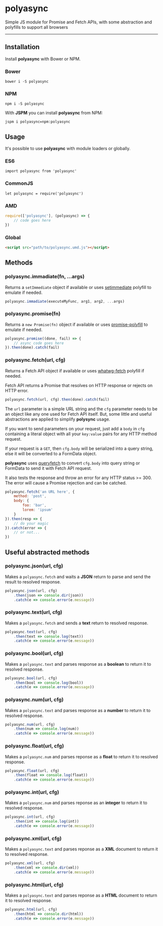 # polyasync

Simple JS module for Promise and Fetch APIs, with some abstraction and polyfills to support all browsers

***

## Installation

Install **polyasync** with Bower or NPM.

### Bower

`bower i -S polyasync`

### NPM

`npm i -S polyasync`

With **JSPM** you can install **polyasync** from NPM:

`jspm i polyasync=npm:polyasync`

## Usage

It's possible to use **polyasync** with module loaders or globally.

### ES6

`import polyasync from 'polyasync'`

### CommonJS

`let polyasync = require('polyasync')`

### AMD

```javascript
require(['polyasync'], (polyasync) => {
    // code goes here
})
```

### Global

```html
<script src="path/to/polyasync.umd.js"></script>
```

## Methods

### polyasync.immadiate(fn, ...args)

Returns a `setImmediate` object if available or uses [setimmediate](https://www.npmjs.com/package/setimmediate) polyfill to emulate if needed.

```javascript
polyasync.immadiate(executeMyFunc, arg1, arg2, ...args)
```

### polyasync.promise(fn)

Returns a `new Promise(fn)` object if available or uses [promise-polyfill](https://www.npmjs.com/package/promise-polyfill) to emulate if needed.

```javascript
polyasync.promise((done, fail) => {
	// async code goes here
}).then(done).catch(fail)
```

### polyasync.fetch(url, cfg)

Returns a Fetch API object if available or uses [whatwg-fetch](https://www.npmjs.com/package/whatwg-fetch) polyfill if needed.

Fetch API returns a Promise that resolves on HTTP response or rejects on HTTP error.

```javascript
polyasync.fetch(url, cfg).then(done).catch(fail)
```

The `url` parameter is a simple URL string and the `cfg` parameter needs to be an object like any one used for Fetch API itself. But, some little and useful abstractions are applied to simplify **polysync** usage.

If you want to send parameters on your request, just add a `body` in `cfg` containing a literal object with all your `key:value` pairs for any HTTP method request.

If your request is a `GET`, then `cfg.body` will be serialized into a query string, else it will be converted to a FormData object.

**polyasync** uses [queryfetch](https://www.npmjs.com/package/queryfetch) to convert `cfg.body` into query string or FormData to send it with Fetch API request.

It also tests the response and throw an error for any HTTP status >= 300. The error will cause a Promise rejection and can be catched.

```javascript
polyasync.fetch('an URL here', {
	method: 'post',
	body: {
		foo: 'bar',
		lorem: 'ipsum'
	}
}).then(resp => {
	// do your magic
}).catch(error => {
	// or not...
})
```

## Useful abstracted methods

### polyasync.json(url, cfg)

Makes a `polyasync.fetch` and waits a **JSON** return to parse and send the result to resolved response.

```javascript
polyasync.json(url, cfg)
	.then(json => console.dir(json))
	.catch(e => console.error(e.message))
```

### polyasync.text(url, cfg)

Makes a `polyasync.fetch` and sends a **text** return to resolved response.

```javascript
polyasync.text(url, cfg)
	.then(text => console.log(text))
	.catch(e => console.error(e.message))
```

### polyasync.bool(url, cfg)

Makes a `polyasync.text` and parses response as a **boolean** to return it to resolved response.

```javascript
polyasync.bool(url, cfg)
	.then(bool => console.log(bool))
	.catch(e => console.error(e.message))
```

### polyasync.num(url, cfg)

Makes a `polyasync.text` and parses response as a **number** to return it to resolved response.

```javascript
polyasync.num(url, cfg)
	.then(num => console.log(num))
	.catch(e => console.error(e.message))
```

### polyasync.float(url, cfg)

Makes a `polyasync.num` and parses reponse as a **float** to return it to resolved response.

```javascript
polyasync.float(url, cfg)
	.then(float => console.log(float))
	.catch(e => console.error(e.message))
```

### polyasync.int(url, cfg)

Makes a `polyasync.num` and parses reponse as an **integer** to return it to resolved response.

```javascript
polyasync.int(url, cfg)
	.then(int => console.log(int))
	.catch(e => console.error(e.message))
```

### polyasync.xml(url, cfg)

Makes a `polyasync.text` and parses reponse as a **XML** document to return it to resolved response.

```javascript
polyasync.xml(url, cfg)
	.then(xml => console.dir(xml))
	.catch(e => console.error(e.message))
```

### polyasync.html(url, cfg)

Makes a `polyasync.text` and parses reponse as a **HTML** document to return it to resolved response.

```javascript
polyasync.html(url, cfg)
	.then(html => console.dir(html))
	.catch(e => console.error(e.message))
```
